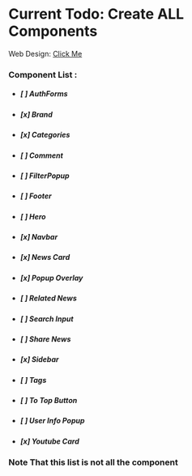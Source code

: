 # Current Todo: Create ALL Components

Web Design: [Click Me](https://www.figma.com/file/Qt7ZZxZMSoGPMcdnWmNB2j/Untitled?node-id=0%3A1)

### Component List : 
- ##### [ ] AuthForms
- ##### [x] Brand
- ##### [x] Categories
- ##### [ ] Comment
- ##### [ ] FilterPopup
- ##### [ ] Footer
- ##### [ ] Hero
- ##### [x] Navbar
- ##### [x] News Card
- ##### [x] Popup Overlay
- ##### [ ] Related News
- ##### [ ] Search Input
- ##### [ ] Share News
- ##### [x] Sidebar
- ##### [ ] Tags
- ##### [ ] To Top Button
- ##### [ ] User Info Popup
- ##### [x] Youtube Card

### Note That this list is not all the component